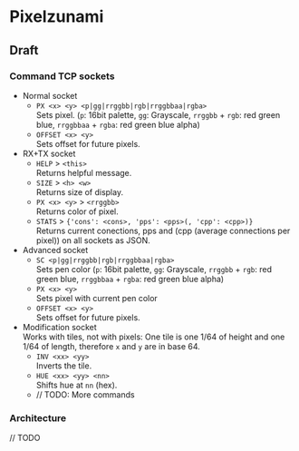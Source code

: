 # Pixelzunami
## Draft
### Command TCP sockets
- Normal socket
  - `PX <x> <y> <p|gg|rrggbb|rgb|rrggbbaa|rgba>`  
    Sets pixel. (`p`: 16bit palette, `gg`: Grayscale, `rrggbb` + `rgb`: red green blue, `rrggbbaa` + `rgba`: red green blue alpha)
  - `OFFSET <x> <y>`  
    Sets offset for future pixels.
- RX+TX socket
  - `HELP` > `<this>`  
  Returns helpful message.
  - `SIZE` > `<h> <w>`  
  Returns size of display.
  - `PX <x> <y>` > `<rrggbb>`  
  Returns color of pixel.
  - `STATS` > `{'cons': <cons>, 'pps': <pps>(, 'cpp': <cpp>)}`  
  Returns current conections, pps and (cpp (average connections per pixel)) on all sockets as JSON.
- Advanced socket
  - `SC <p|gg|rrggbb|rgb|rrggbbaa|rgba>`  
    Sets pen color (`p`: 16bit palette, `gg`: Grayscale, `rrggbb` + `rgb`: red green blue, `rrggbbaa` + `rgba`: red green blue alpha)
  - `PX <x> <y>`  
    Sets pixel with current pen color
  - `OFFSET <x> <y>`  
    Sets offset for future pixels.
- Modification socket  
  Works with tiles, not with pixels:
  One tile is one 1/64 of height and one 1/64 of length, therefore `x` and `y` are in base 64.
  - `INV <xx> <yy>`  
    Inverts the tile.
  - `HUE <xx> <yy> <nn>`  
    Shifts hue at `nn` (hex).
  - // TODO: More commands

### Architecture
// TODO
